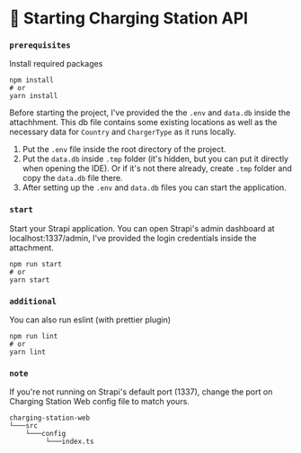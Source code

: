 # 🚀 Starting Charging Station API

### `prerequisites`
Install required packages

```
npm install
# or
yarn install
```

Before starting the project, I've provided the the ```.env``` and ```data.db``` inside the attachhment. This db file contains some existing locations as well as the necessary data for ```Country``` and ```ChargerType``` as it runs locally.
1. Put the ```.env``` file inside the root directory of the project.
2. Put the ```data.db``` inside ```.tmp``` folder (it's hidden, but you can put it directly when opening the IDE). Or if it's not there already, create ```.tmp``` folder and copy the ```data.db``` file there.
3. After setting up the ```.env``` and ```data.db``` files you can start the application.


### `start`

Start your Strapi application. You can open Strapi's admin dashboard at localhost:1337/admin, I've provided the login credentials inside the attachment.

```
npm run start
# or
yarn start

```

### `additional`

You can also run eslint (with prettier plugin)

```
npm run lint
# or
yarn lint

```

### `note`
If you're not running on Strapi's default port (1337), change the port on Charging Station Web config file to match yours.

```
charging-station-web
└───src    
    └───config
         └───index.ts
```
